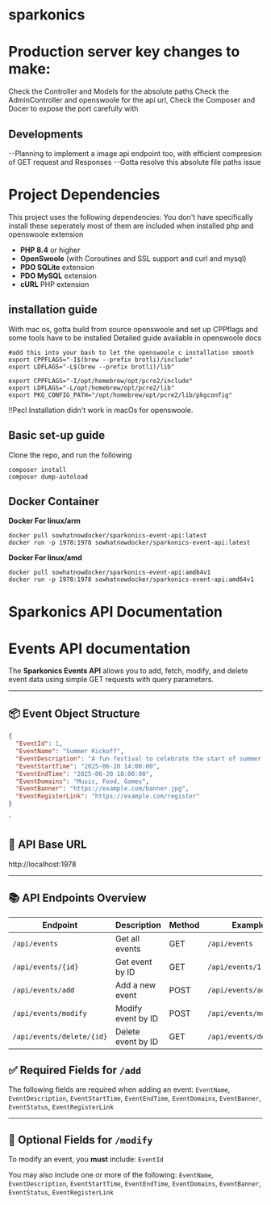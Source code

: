 # sparkonics
# Production server key changes to make:
Check the Controller and Models for the absolute paths
Check the AdminController and openswoole for the api url,
Check the Composer and Docer to expose the port carefully with

## Developments

--Planning to implement a image api endpoint too, with efficient compresion of GET request and Responses
--Gotta resolve this absolute file paths issue

# Project Dependencies

This project uses the following dependencies:
You don't have specifically install these seperately most of them are included when installed php and openswoole extension
- **PHP 8.4** or higher
- **OpenSwoole** (with Coroutines and SSL support and curl and mysql)
- **PDO SQLite** extension
- **PDO MySQL** extension
- **cURL** PHP extension
## installation guide
With mac os, gotta build from source openswoole and set up CPPflags and some tools have to be installed
Detailed guide available in openswoole docs
```
#add this into your bash to let the openswoole c installation smooth
export CPPFLAGS="-I$(brew --prefix brotli)/include"
export LDFLAGS="-L$(brew --prefix brotli)/lib"

export CPPFLAGS="-I/opt/homebrew/opt/pcre2/include"
export LDFLAGS="-L/opt/homebrew/opt/pcre2/lib"
export PKG_CONFIG_PATH="/opt/homebrew/opt/pcre2/lib/pkgconfig"

```
‼️Pecl Installation didn't work in macOs for openswoole.

## Basic set-up guide
Clone the repo,
and run the following
```
composer install
composer dump-autoload
```

## Docker Container

 **Docker For linux/arm**
```
docker pull sowhatnowdocker/sparkonics-event-api:latest
docker run -p 1978:1978 sowhatnowdocker/sparkonics-event-api:latest
```
 **Docker For linux/amd**
```
docker pull sowhatnowdocker/sparkonics-event-api:amd64v1
docker run -p 1978:1978 sowhatnowdocker/sparkonics-event-api:amd64v1
```

#  Sparkonics API Documentation

# Events API documentation
The **Sparkonics Events API** allows you to add, fetch, modify, and delete event data using simple GET requests with query parameters.

---

## 📦 Event Object Structure

```json
{
  "EventId": 1,
  "EventName": "Summer Kickoff",
  "EventDescription": "A fun festival to celebrate the start of summer with music, food, and games.",
  "EventStartTime": "2025-06-20 14:00:00",
  "EventEndTime": "2025-06-20 18:00:00",
  "EventDomains": "Music, Food, Games",
  "EventBanner": "https://example.com/banner.jpg",
  "EventRegisterLink": "https://example.com/register"
}
```
`

## 🔗 API Base URL

http://localhost:1978

---

## 📚 API Endpoints Overview

| Endpoint                  | Description        | Method | Example                        |
|---------------------------|--------------------|--------|--------------------------------|
| `/api/events`             | Get all events     | GET    | `/api/events`                  |
| `/api/events/{id}`        | Get event by ID    | GET    | `/api/events/1`                |
| `/api/events/add`         | Add a new event    | POST   | `/api/events/add`              |
| `/api/events/modify`      | Modify event by ID | POST   | `/api/events/modify`           |
| `/api/events/delete/{id}` | Delete event by ID | GET    | `/api/events/delete/1`         |

## ✅ Required Fields for `/add`

The following fields are required when adding an event:
`EventName`, `EventDescription`, `EventStartTime`, `EventEndTime`, `EventDomains`, `EventBanner`, `EventStatus`, `EventRegisterLink`

---

## 🔧 Optional Fields for `/modify`

To modify an event, you **must** include:
`EventId`

You may also include one or more of the following:
`EventName`, `EventDescription`, `EventStartTime`, `EventEndTime`, `EventDomains`, `EventBanner`, `EventStatus`, `EventRegisterLink`
